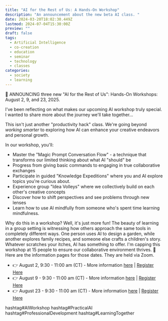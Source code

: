 ```yaml
---
title: "AI for the Rest of Us: A Hands-On Workshop"
description: "An announcement about the new beta AI class. "
date: 2024-03-20T18:02:30.449Z
lastmod: 2024-07-04T15:30:00Z
preview: ""
draft: false
tags:
  - Artificial Intelligence
  - co-creation
  - education
  - seminar
  - technology
  - classes
categories:
  - society
  - learning
---
```


🚀  ANNOUNCING three new "AI for the Rest of Us": Hands-On Workshops: August 2, 9, and 23, 2025. 

I've been reflecting on what makes our upcoming AI workshop truly special. I wanted to share more about the journey we'll take together...
<!--more-->
This isn't just another "productivity hack" class. We're going beyond *working smarter* to exploring how AI can enhance your creative endeavors and personal growth.

In our workshop, you'll:
- Master the "Magic Prompt Conversation Flow" - a technique that transforms our limited thinking about what AI "should" be
- Progress from giving basic commands to engaging in true collaborative exchanges
- Participate in guided "Knowledge Expeditions" where you and AI explore topics you're curious about.
- Experience group "Idea Volleys" where we collectively build on each other's creative concepts
- Discover how to shift perspectives and see problems through new lenses
- Learn how to use AI mindfully from someone who's spent time learning mindfulness. 

Why do this in a workshop? Well, it's just more fun! The beauty of learning in a group setting is witnessing how others approach the same tools in completely different ways. One person uses AI to design a garden, while another explores family recipes, and someone else crafts a children's story. Whatever scratches your itches, AI has something to offer.
I'm capping this workshop at 15 people to ensure our collaborative environment thrives.
📅 Here are the information pages for those dates. They are held via Zoom. 

- 👉 August 2, 9:30 - 11:00 am (CT) - More information [here](https://drive.google.com/file/d/1RqFmppQ6QGwBrecpsUpCcFpnJ21Ianrf/view?usp=drive_link)  |  [Register Here](https://forms.gle/8SkPhTffHJR9BjFu6)
- 👉 August 9 - 9:30 - 11:00 am (CT) - More information [here](https://drive.google.com/file/d/1RqFmppQ6QGwBrecpsUpCcFpnJ21Ianrf/view?usp=drive_link)  |  [Register Here](https://docs.google.com/forms/d/17514YMWQCPZMqecutm4XC3eZ6aQficTCfZU2ePn2iVo/edit)
- 👉 August 23 - 9:30 - 11:00 am (CT) - More information [here](https://drive.google.com/file/d/1RqFmppQ6QGwBrecpsUpCcFpnJ21Ianrf/view?usp=drive_link)  |  [Register Here](https://docs.google.com/forms/d/e/1FAIpQLSfuOS2kPzs31X29x8aPv47yRF-m1s6sCTnlyknTVIdSJYHxfg/viewform)

hashtag#AIWorkshop hashtag#PracticalAI hashtag#ProfessionalDevelopment hashtag#LearningTogether